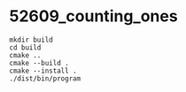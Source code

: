 # 52609_counting_ones

```shell
mkdir build
cd build
cmake ..
cmake --build .
cmake --install .
./dist/bin/program
```
